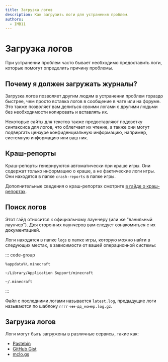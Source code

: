 ```yaml
---
title: Загрузка логов
description: Как загрузить логи для устранения проблем.
authors:
  - IMB11
---
```


# Загрузка логов

При устранении проблем часто бывает необходимо предоставить логи, которые помогут определить причину проблемы.

## Почему я должен загружать журналы?

Загрузка логов позволяет другим людям в устранении проблем гораздо быстрее, чем просто вставка логов в сообщение в чате или на форуме. Это также позволяет вам делиться своими логами с другими людьми без необходимости копировать и вставлять их.

Некоторые сайты для текстов также предоставляют подсветку синтаксиса для логов, что облегчает их чтение, а также они могут подвергать цензуре конфиденциальную информацию, например, системную информацию или ваш ник.

## Краш-репорты

Краш-репорты генерируются автоматически при краше игры. Они содержат только информацию о краше, а не фактические логи игры. Они находятся в папке `crash-reports` в папке игры.

Дополнительные сведения о краш-репортах смотрите [в гайде о краш-репортах](./crash-reports.md).

## Поиск логов

Этот гайд относится к официальному лаунчеру (или же "ванильный лаунчер"). Для сторонних лаунчеров вам следует ознакомиться с их документацией.

Логи находятся в папке `logs` в папке игры, которую можно найти в следующих местах, в зависимости от вашей операционной системы:

::: code-group

```:no-line-numbers [Windows]
%appdata%\.minecraft
```

```:no-line-numbers [macOS]
~/Library/Application Support/minecraft
```

```:no-line-numbers [Linux]
~/.minecraft
```

:::

Файл с последними логами называется `latest.log`, предыдущие логи называются по шаблону `гггг-мм-дд_номер.log.gz`.

## Загрузка логов

Логи могут быть загружены в различные сервисы, такие как:

- [Pastebin](https://pastebin.com/)
- [GitHub Gist](https://gist.github.com/)
- [mclo.gs](https://mclo.gs/)
